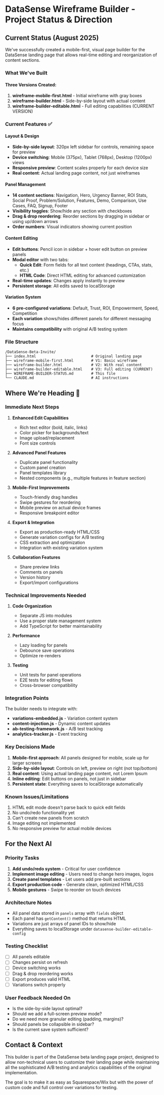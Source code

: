 # DataSense Wireframe Builder - Project Status & Direction

## Current Status (August 2025)

We've successfully created a mobile-first, visual page builder for the DataSense landing page that allows real-time editing and reorganization of content sections.

### What We've Built

#### Three Versions Created:
1. **wireframe-mobile-first.html** - Initial wireframe with gray boxes
2. **wireframe-builder.html** - Side-by-side layout with actual content
3. **wireframe-builder-editable.html** - Full editing capabilities (CURRENT VERSION)

### Current Features ✅

#### Layout & Design
- **Side-by-side layout**: 320px left sidebar for controls, remaining space for preview
- **Device switching**: Mobile (375px), Tablet (768px), Desktop (1200px) views
- **Responsive preview**: Content scales properly for each device size
- **Real content**: Actual landing page content, not just wireframes

#### Panel Management
- **14 content sections**: Navigation, Hero, Urgency Banner, ROI Stats, Social Proof, Problem/Solution, Features, Demo, Comparison, Use Cases, FAQ, Signup, Footer
- **Visibility toggles**: Show/hide any section with checkboxes
- **Drag & drop reordering**: Reorder sections by dragging in sidebar or using up/down arrows
- **Order numbers**: Visual indicators showing current position

#### Content Editing
- **Edit buttons**: Pencil icon in sidebar + hover edit button on preview panels
- **Modal editor** with two tabs:
  - **Quick Edit**: Form fields for all text content (headings, CTAs, stats, etc.)
  - **HTML Code**: Direct HTML editing for advanced customization
- **Real-time updates**: Changes apply instantly to preview
- **Persistent storage**: All edits saved to localStorage

#### Variation System
- **6 pre-configured variations**: Default, Trust, ROI, Empowerment, Speed, Competition
- **Each variation** shows/hides different panels for different messaging focus
- **Maintains compatibility** with original A/B testing system

### File Structure
```
/DataSense-Beta-Invite/
├── index.html                         # Original landing page
├── wireframe-mobile-first.html        # V1: Basic wireframe
├── wireframe-builder.html             # V2: With real content
├── wireframe-builder-editable.html    # V3: Full editing (CURRENT)
├── WIREFRAME-BUILDER-STATUS.md        # This file
└── CLAUDE.md                          # AI instructions
```

## Where We're Heading 🚀

### Immediate Next Steps

1. **Enhanced Edit Capabilities**
   - Rich text editor (bold, italic, links)
   - Color picker for backgrounds/text
   - Image upload/replacement
   - Font size controls

2. **Advanced Panel Features**
   - Duplicate panel functionality
   - Custom panel creation
   - Panel templates library
   - Nested components (e.g., multiple features in feature section)

3. **Mobile-First Improvements**
   - Touch-friendly drag handles
   - Swipe gestures for reordering
   - Mobile preview on actual device frames
   - Responsive breakpoint editor

4. **Export & Integration**
   - Export as production-ready HTML/CSS
   - Generate variation configs for A/B testing
   - CSS extraction and optimization
   - Integration with existing variation system

5. **Collaboration Features**
   - Share preview links
   - Comments on panels
   - Version history
   - Export/import configurations

### Technical Improvements Needed

1. **Code Organization**
   - Separate JS into modules
   - Use a proper state management system
   - Add TypeScript for better maintainability

2. **Performance**
   - Lazy loading for panels
   - Debounce save operations
   - Optimize re-renders

3. **Testing**
   - Unit tests for panel operations
   - E2E tests for editing flows
   - Cross-browser compatibility

### Integration Points

The builder needs to integrate with:
- **variations-embedded.js** - Variation content system
- **content-injection.js** - Dynamic content updates
- **ab-testing-framework.js** - A/B test tracking
- **analytics-tracker.js** - Event tracking

### Key Decisions Made

1. **Mobile-first approach**: All panels designed for mobile, scale up for larger screens
2. **Side-by-side layout**: Controls on left, preview on right (not top/bottom)
3. **Real content**: Using actual landing page content, not Lorem Ipsum
4. **Inline editing**: Edit buttons on panels, not just in sidebar
5. **Persistent state**: Everything saves to localStorage automatically

### Known Issues/Limitations

1. HTML edit mode doesn't parse back to quick edit fields
2. No undo/redo functionality yet
3. Can't create new panels from scratch
4. Image editing not implemented
5. No responsive preview for actual mobile devices

## For the Next AI

### Priority Tasks
1. **Add undo/redo system** - Critical for user confidence
2. **Implement image editing** - Users need to change hero images, logos
3. **Create panel templates** - Let users add pre-built sections
4. **Export production code** - Generate clean, optimized HTML/CSS
5. **Mobile gestures** - Swipe to reorder on touch devices

### Architecture Notes
- All panel data stored in `panels` array with `fields` object
- Each panel has `getContent()` method that returns HTML
- Variations are just arrays of panel IDs to show/hide
- Everything saves to localStorage under `datasense-builder-editable-config`

### Testing Checklist
- [ ] All panels editable
- [ ] Changes persist on refresh
- [ ] Device switching works
- [ ] Drag & drop reordering works
- [ ] Export produces valid HTML
- [ ] Variations switch properly

### User Feedback Needed On
- Is the side-by-side layout optimal?
- Should we add a full-screen preview mode?
- Do we need more granular editing (padding, margins)?
- Should panels be collapsible in sidebar?
- Is the current save system sufficient?

## Contact & Context

This builder is part of the DataSense beta landing page project, designed to allow non-technical users to customize their landing page while maintaining all the sophisticated A/B testing and analytics capabilities of the original implementation.

The goal is to make it as easy as Squarespace/Wix but with the power of custom code and full control over variations for testing.